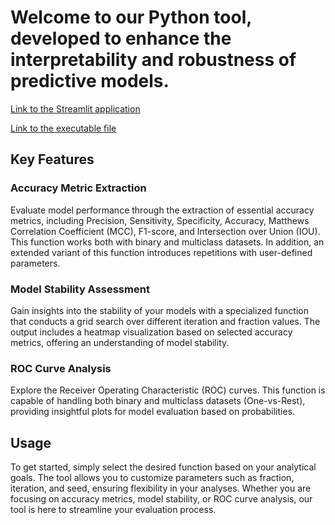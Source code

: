 # Welcome to our Python tool, developed to enhance the interpretability and robustness of predictive models.

[Link to the Streamlit application](https://classification-assessment-tool.streamlit.app/)

[Link to the executable file](https://zenodo.org/records/10646420)

## Key Features

### Accuracy Metric Extraction
Evaluate model performance through the extraction of essential accuracy metrics, including Precision, Sensitivity, Specificity, Accuracy, Matthews Correlation Coefficient (MCC), F1-score, and Intersection over Union (IOU). This function works both with binary and multiclass datasets. In addition, an extended variant of this function introduces repetitions with user-defined parameters.

### Model Stability Assessment
Gain insights into the stability of your models with a specialized function that conducts a grid search over different iteration and fraction values. The output includes a heatmap visualization based on selected accuracy metrics, offering an understanding of model stability.

### ROC Curve Analysis
Explore the Receiver Operating Characteristic (ROC) curves. This function is capable of handling both binary and multiclass datasets (One-vs-Rest), providing insightful plots for model evaluation based on probabilities.

## Usage

To get started, simply select the desired function based on your analytical goals. The tool allows you to customize parameters such as fraction, iteration, and seed, ensuring flexibility in your analyses. Whether you are focusing on accuracy metrics, model stability, or ROC curve analysis, our tool is here to streamline your evaluation process.